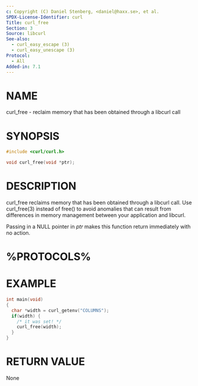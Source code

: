 ```yaml
---
c: Copyright (C) Daniel Stenberg, <daniel@haxx.se>, et al.
SPDX-License-Identifier: curl
Title: curl_free
Section: 3
Source: libcurl
See-also:
  - curl_easy_escape (3)
  - curl_easy_unescape (3)
Protocol:
  - All
Added-in: 7.1
---
```


# NAME

curl_free - reclaim memory that has been obtained through a libcurl call

# SYNOPSIS

~~~c
#include <curl/curl.h>

void curl_free(void *ptr);
~~~

# DESCRIPTION

curl_free reclaims memory that has been obtained through a libcurl call. Use
curl_free(3) instead of free() to avoid anomalies that can result from
differences in memory management between your application and libcurl.

Passing in a NULL pointer in *ptr* makes this function return immediately
with no action.

# %PROTOCOLS%

# EXAMPLE

~~~c
int main(void)
{
  char *width = curl_getenv("COLUMNS");
  if(width) {
    /* it was set! */
    curl_free(width);
  }
}
~~~

# RETURN VALUE

None
